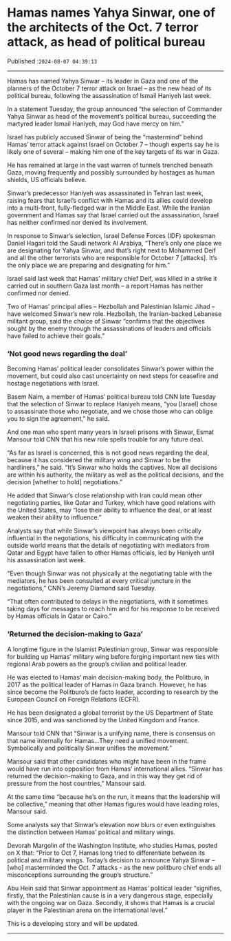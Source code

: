 # Hamas names Yahya Sinwar, one of the architects of the Oct. 7 terror attack, as head of political bureau

Published :`2024-08-07 04:39:13`

---

Hamas has named Yahya Sinwar – its leader in Gaza and one of the planners of the October 7 terror attack on Israel – as the new head of its political bureau, following the assassination of Ismail Haniyeh last week.

In a statement Tuesday, the group announced “the selection of Commander Yahya Sinwar as head of the movement’s political bureau, succeeding the martyred leader Ismail Haniyeh, may God have mercy on him.”

Israel has publicly accused Sinwar of being the “mastermind” behind Hamas’ terror attack against Israel on October 7 – though experts say he is likely one of several – making him one of the key targets of its war in Gaza.

He has remained at large in the vast warren of tunnels trenched beneath Gaza, moving frequently and possibly surrounded by hostages as human shields, US officials believe.

Sinwar’s predecessor Haniyeh was assassinated in Tehran last week, raising fears that Israel’s conflict with Hamas and its allies could develop into a multi-front, fully-fledged war in the Middle East. While the Iranian government and Hamas say that Israel carried out the assassination, Israel has neither confirmed nor denied its involvement.

In response to Sinwar’s selection, Israel Defense Forces (IDF) spokesman Daniel Hagari told the Saudi network Al Arabiya, “There’s only one place we are designating for Yahya Sinwar, and that’s right next to Mohammed Deif and all the other terrorists who are responsible for October 7 [attacks]. It’s the only place we are preparing and designating for him.”

Israel said last week that Hamas’ military chief Deif, was killed in a strike it carried out in southern Gaza last month – a report Hamas has neither confirmed nor denied.

Two of Hamas’ principal allies – Hezbollah and Palestinian Islamic Jihad – have welcomed Sinwar’s new role.  Hezbollah, the Iranian-backed Lebanese militant group, said the choice of Sinwar “confirms that the objectives sought by the enemy through the assassinations of leaders and officials have failed to achieve their goals.”

### ‘Not good news regarding the deal’

Becoming Hamas’ political leader consolidates Sinwar’s power within the movement, but could also cast uncertainty on next steps for ceasefire and hostage negotiations with Israel.

Basem Naim, a member of Hamas’ political bureau told CNN late Tuesday that the selection of Sinwar to replace Haniyeh means, “you [Israel] chose to assassinate those who negotiate, and we chose those who can oblige you to sign the agreement,” he said.

And one man who spent many years in Israeli prisons with Sinwar, Esmat Mansour told CNN that his new role spells trouble for any future deal.

“As far as Israel is concerned, this is not good news regarding the deal, because it has considered the military wing and Sinwar to be the hardliners,” he said. “It’s Sinwar who holds the captives. Now all decisions are within his authority, the military as well as the political decisions, and the decision [whether to hold] negotiations.”

He added that Sinwar’s close relationship with Iran could mean other negotiating parties, like Qatar and Turkey, which have good relations with the United States, may “lose their ability to influence the deal, or at least weaken their ability to influence.”

Analysts say that while Sinwar’s viewpoint has always been critically influential in the negotiations, his difficulty in communicating with the outside world means that the details of negotiating with mediators from Qatar and Egypt have fallen to other Hamas officials, led by Haniyeh until his assassination last week.

“Even though Sinwar was not physically at the negotiating table with the mediators, he has been consulted at every critical juncture in the negotiations,” CNN’s Jeremy Diamond said Tuesday.

“That often contributed to delays in the negotiations, with it sometimes taking days for messages to reach him and for his response to be received by Hamas officials in Qatar or Cairo.”

### ‘Returned the decision-making to Gaza’

A longtime figure in the Islamist Palestinian group, Sinwar was responsible for building up Hamas’ military wing before forging important new ties with regional Arab powers as the group’s civilian and political leader.

He was elected to Hamas’ main decision-making body, the Politburo, in 2017 as the political leader of Hamas in Gaza branch. However, he has since become the Politburo’s de facto leader, according to research by the European Council on Foreign Relations (ECFR).

He has been designated a global terrorist by the US Department of State since 2015, and was sanctioned by the United Kingdom and France.

Mansour told CNN that “Sinwar is a unifying name, there is consensus on that name internally for Hamas…They need a unified movement. Symbolically and politically Sinwar unifies the movement.”

Mansour said that other candidates who might have been in the frame would have run into opposition from Hamas’ international allies. “Sinwar has returned the decision-making to Gaza, and in this way they get rid of pressure from the host countries,” Mansour said.

At the same time “because he’s on the run, it means that the leadership will be collective,” meaning that other Hamas figures would have leading roles, Mansour said.

Some analysts say that Sinwar’s elevation now blurs or even extinguishes the distinction between Hamas’ political and military wings.

Devorah Margolin of the Washington Institute, who studies Hamas, posted on X that: “Prior to Oct 7, Hamas long tried to differentiate between its political and military wings. Today’s decision to announce Yahya Sinwar – [who] masterminded the Oct. 7 attacks - as the new politburo chief ends all misconceptions surrounding the group’s structure.”

Abu Hein said that Sinwar appointment as Hamas’ political leader “signifies, firstly, that the Palestinian cause is in a very dangerous stage, especially with the ongoing war on Gaza. Secondly, it shows that Hamas is a crucial player in the Palestinian arena on the international level.”

This is a developing story and will be updated.

---

